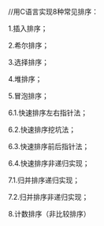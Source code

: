 //用C语言实现8种常见排序：

1.插入排序；

2.希尔排序；

3.选择排序；

4.堆排序；

5.冒泡排序；

6.1.快速排序左右指针法；

6.2.快速排序挖坑法；

6.3.快速排序前后指针法；

6.4.快速排序非递归实现；

7.1.归并排序递归实现；

7.2.归并排序非递归实现；

8.计数排序（非比较排序）
